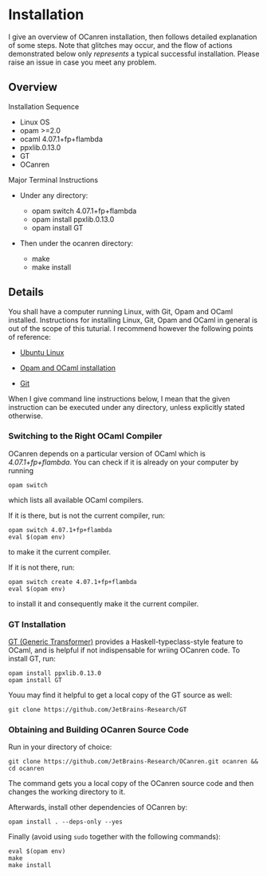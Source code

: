 # Installation

I give an overview of OCanren installation, then follows detailed
explanation of some steps. Note that glitches may occur, and
the flow of actions demonstrated below only _represents_ a typical successful installation.
Please raise an issue in case you meet any problem.

## Overview

Installation Sequence

- Linux OS
- opam >=2.0
- ocaml 4.07.1+fp+flambda
- ppxlib.0.13.0
- GT
- OCanren

Major Terminal Instructions

- Under any directory:
  - opam switch 4.07.1+fp+flambda
  - opam install ppxlib.0.13.0 
  - opam install GT

- Then under the ocanren directory:
  - make
  - make install

## Details

You shall have a computer running Linux, with Git, Opam and OCaml installed. Instructions for
installing Linux, Git, Opam and OCaml in general is out of the scope of this tuturial. I recommend
however the following points of reference:

- [Ubuntu Linux](https://ubuntu.com/)

- [Opam and OCaml installation](https://dev.realworldocaml.org/install.html)

- [Git](https://git-scm.com/)

When I give command line instructions below, I mean that the given instruction can be executed under
any directory, unless explicitly stated otherwise.

### Switching to the Right OCaml Compiler

OCanren depends on a particular version of OCaml which is _4.07.1+fp+flambda_. You can check
if it is already on your computer by running
```
opam switch
```
which lists all available OCaml compilers.

If it is there, but is not the current compiler, run:
```
opam switch 4.07.1+fp+flambda
eval $(opam env)
```
to make it the current compiler.

If it is not there, run:
```
opam switch create 4.07.1+fp+flambda
eval $(opam env)
```
to install it and consequently make it the current compiler.


### GT Installation

[GT (Generic Transformer)](https://github.com/JetBrains-Research/GT) provides a Haskell-typeclass-style
feature to OCaml, and is helpful if not indispensable for wriing OCanren code. To install
GT, run:
```
opam install ppxlib.0.13.0 
opam install GT
```

Youu may find it helpful to get a local copy of the GT source as well:
```
git clone https://github.com/JetBrains-Research/GT
```

### Obtaining and Building OCanren Source Code

Run in your directory of choice:
```
git clone https://github.com/JetBrains-Research/OCanren.git ocanren && cd ocanren
```
The command gets you a local copy of the OCanren source code and then changes
the working directory to it.


Afterwards, install other dependencies of OCanren by:
```
opam install . --deps-only --yes
```

Finally (avoid using `sudo` together with the following commands):
```
eval $(opam env)
make
make install
```

